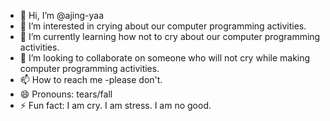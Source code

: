 - 👋 Hi, I’m @ajing-yaa
- 👀 I’m interested in crying about our computer programming activities.
- 🌱 I’m currently learning how not to cry about our computer programming activities.
- 💞️ I’m looking to collaborate on someone who will not cry while making computer programming activities.
- 📫 How to reach me -please don't. 
- 😄 Pronouns: tears/fall
- ⚡ Fun fact: I am cry. I am stress. I am no good.

<!---
ajing-yaa/ajing-yaa is a ✨ special ✨ repository because its `README.md` (this file) appears on your GitHub profile.
You can click the Preview link to take a look at your changes.
--->
